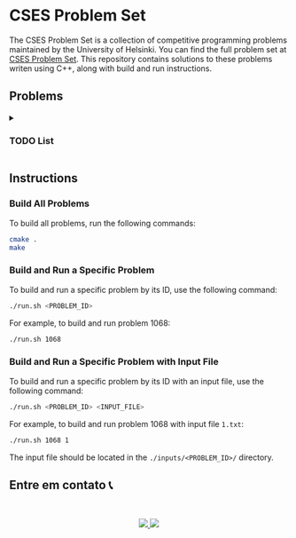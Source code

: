 # CSES Problem Set

The CSES Problem Set is a collection of competitive programming problems maintained by the University of Helsinki. You can find the full problem set at [CSES Problem Set](https://cses.fi/problemset/). This repository contains solutions to these problems writen using C++, along with build and run instructions.

## Problems

<details>
<summary><h3>TODO List</h3></summary>

- [x] [1068 - Weird Algorithm](https://cses.fi/problemset/task/1068)
- [ ] [1070 - Permutations](https://cses.fi/problemset/task/1070)
- [ ] [1083 - Missing Number](https://cses.fi/problemset/task/1083)
- [ ] [1094 - Increasing Array](https://cses.fi/problemset/task/1094)
- [ ] [1095 - Repetitions](https://cses.fi/problemset/task/1095)
- [ ] [1096 - Number Spiral](https://cses.fi/problemset/task/1096)
- [ ] [1097 - Two Knights](https://cses.fi/problemset/task/1097)
- [ ] [1098 - Two Sets](https://cses.fi/problemset/task/1098)
- [ ] [1099 - Bit Strings](https://cses.fi/problemset/task/1099)
- [ ] [1100 - Trailing Zeros](https://cses.fi/problemset/task/1100)
- [ ] [1101 - Coin Piles](https://cses.fi/problemset/task/1101)
- [ ] [1102 - Palindrome Reorder](https://cses.fi/problemset/task/1102)
- [ ] [1103 - Gray Code](https://cses.fi/problemset/task/1103)
- [ ] [1104 - Tower of Hanoi](https://cses.fi/problemset/task/1104)
- [ ] [1105 - Creating Strings](https://cses.fi/problemset/task/1105)
- [ ] [1106 - Apple Division](https://cses.fi/problemset/task/1106)
- [ ] [1107 - Chessboard and Queens](https://cses.fi/problemset/task/1107)
- [ ] [1108 - Digit Queries](https://cses.fi/problemset/task/1108)
- [ ] [1109 - Grid Paths](https://cses.fi/problemset/task/1109)
- [ ] [1110 - Book Shop](https://cses.fi/problemset/task/1110)
- [ ] [1111 - Movie Festival](https://cses.fi/problemset/task/1111)
- [ ] [1112 - Removal Game](https://cses.fi/problemset/task/1112)
- [ ] [1113 - Dice Combinations](https://cses.fi/problemset/task/1113)
- [ ] [1114 - Minimizing Coins](https://cses.fi/problemset/task/1114)
- [ ] [1115 - Coin Combinations I](https://cses.fi/problemset/task/1115)
- [ ] [1116 - Coin Combinations II](https://cses.fi/problemset/task/1116)
- [ ] [1117 - Removing Digits](https://cses.fi/problemset/task/1117)
- [ ] [1118 - Grid Paths](https://cses.fi/problemset/task/1118)
- [ ] [1119 - Array Description](https://cses.fi/problemset/task/1119)
- [ ] [1120 - Counting Towers](https://cses.fi/problemset/task/1120)
- [ ] [1121 - Edit Distance](https://cses.fi/problemset/task/1121)
- [ ] [1122 - Rectangle Cutting](https://cses.fi/problemset/task/1122)
- [ ] [1123 - Money Sums](https://cses.fi/problemset/task/1123)
- [ ] [1124 - Removal Game](https://cses.fi/problemset/task/1124)
- [ ] [1125 - Increasing Subsequence](https://cses.fi/problemset/task/1125)
- [ ] [1126 - Projects](https://cses.fi/problemset/task/1126)
- [ ] [1127 - Elevator Rides](https://cses.fi/problemset/task/1127)
- [ ] [1128 - Planets Queries I](https://cses.fi/problemset/task/1128)
- [ ] [1129 - Planets Queries II](https://cses.fi/problemset/task/1129)
- [ ] [1130 - Planets Cycles](https://cses.fi/problemset/task/1130)
- [ ] [1131 - Planets and Kingdoms](https://cses.fi/problemset/task/1131)
- [ ] [1132 - Planets and Kingdoms II](https://cses.fi/problemset/task/1132)
- [ ] [1133 - Planets and Kingdoms III](https://cses.fi/problemset/task/1133)
- [ ] [1134 - Planets and Kingdoms IV](https://cses.fi/problemset/task/1134)
- [ ] [1135 - Planets and Kingdoms V](https://cses.fi/problemset/task/1135)
- [ ] [1136 - Planets and Kingdoms VI](https://cses.fi/problemset/task/1136)
- [ ] [1137 - Planets and Kingdoms VII](https://cses.fi/problemset/task/1137)
- [ ] [1138 - Planets and Kingdoms VIII](https://cses.fi/problemset/task/1138)
- [ ] [1139 - Planets and Kingdoms IX](https://cses.fi/problemset/task/1139)
- [ ] [1140 - Planets and Kingdoms X](https://cses.fi/problemset/task/1140)

</details>

## Instructions

### Build All Problems

To build all problems, run the following commands:

```bash
cmake .
make
```

### Build and Run a Specific Problem

To build and run a specific problem by its ID, use the following command:

```bash
./run.sh <PROBLEM_ID>
```

For example, to build and run problem 1068:

```bash
./run.sh 1068
```

### Build and Run a Specific Problem with Input File

To build and run a specific problem by its ID with an input file, use the following command:

```bash
./run.sh <PROBLEM_ID> <INPUT_FILE>
```

For example, to build and run problem 1068 with input file `1.txt`:

```bash
./run.sh 1068 1
```

The input file should be located in the `./inputs/<PROBLEM_ID>/` directory.


## Entre em contato 📞

<br>

<p align="center">
<a href="https://www.linkedin.com/in/luis-felipe-vanin-martins-5a5b38215">
<img src="https://img.shields.io/badge/-LinkedIn-black.svg?style=for-the-badge&logo=linkedin&colorB=blue">
</a>
<a href="mailto:luisfvanin2@gmail.com">
<img src="https://img.shields.io/badge/Gmail:%20luisfvanin2@gmail.com-D14836?style=for-the-badge&logo=gmail&logoColor=white">
</a>